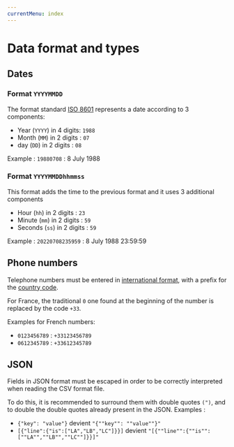 ```yaml
---
currentMenu: index
---
```


# Data format and types

## Dates

### Format `YYYYMMDD`

The format standard [ISO 8601](https://en.wikipedia.org/wiki/ISO_8601) represents a date according to 3 components:

* Year (`YYYY`) in 4 digits: `1988`
* Month (`MM`) in 2 digits : `07`
* day (`DD`) in 2 digits : `08`

Example : `19880708` : 8 July 1988

### Format `YYYYMMDDhhmmss`

This format adds the time to the previous format and it uses 3 additional components

* Hour (`hh`) in 2 digits : `23`
* Minute (`mm`) in 2 digits : `59`
* Seconds (`ss`) in 2 digits : `59`

Example : `20220708235959` : 8 July 1988 23:59:59

## Phone numbers

Telephone numbers must be entered in [international format](https://fr.wikipedia.org/wiki/Plan_de_num%C3%A9rotation), with a prefix for the [country code](https://fr.wikipedia.org/wiki/Liste_des_indicatifs_t%C3%A9l%C3%A9phoniques_internationaux_par_pays). 

For France, the traditional `0` one found at the beginning of the number is replaced by the code  `+33`.

Examples for French numbers:

* `0123456789` : `+33123456789`
* `0612345789` : `+33612345789`

## JSON

Fields in JSON format must be escaped in order to be correctly interpreted when reading the CSV format file.


To do this, it is recommended to surround them with double quotes `(")`, and to double the double quotes already present in the JSON.
Examples :

* `{"key": "value"}` devient `"{""key"": ""value""}"` 
* `[{"line":{"is":["LA","LB","LC"]}}]` devient `"[{""line"":{""is"":[""LA"",""LB"",""LC""]}}]"`
